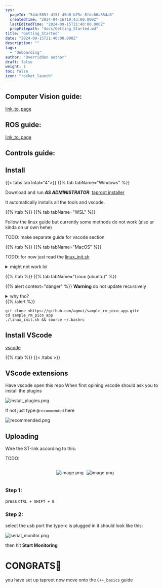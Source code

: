 ```yaml
---
sys:
  pageId: "54dc585f-d15f-45d0-b75c-8fdc66a854a8"
  createdTime: "2024-04-16T19:43:00.000Z"
  lastEditedTime: "2024-09-15T21:40:00.000Z"
  propFilepath: "docs/Getting_Started.md"
title: "Getting_Started"
date: "2024-09-15T21:40:00.000Z"
description: ""
tags:
  - "Onboarding"
author: "Overridden author"
draft: false
weight: 1
toc: false
icon: "rocket_launch"
---
```


## Computer Vision guide:

[link_to_page](86d45bc0-388b-4d26-8848-44f255f73d0e)

## ROS guide:

[link_to_page](3c76c1de-ec8f-46d6-8b0a-294005edc2d5)

## Controls guide:

## Install

{{< tabs tabTotal="4">}}
{{% tab tabName="Windows" %}}

Download and run _**AS ADMINISTRATOR**_: [taproot installer](https://github.com/Thornbots/TeachingFreshies/releases/tag/1.0)

It automatically installs all the tools and vscode.

{{% /tab %}}
{{% tab tabName="WSL" %}}

Follow the linux guide but currently some methods do not work (also ur kinda on ur own hehe)

TODO: make separate guide for vscode section

{{% /tab %}}
{{% tab tabName="MacOS" %}}

TODO: for now just read the [linux_init.sh](https://github.com/agmui/sample_rm_pico_app/blob/main/linux_init.sh)

<details>
<summary>might not work lol</summary>

`brew install libusb pkg-config`

Next install: [vscode](https://code.visualstudio.com/Download)

</details>

{{% /tab %}}
{{% tab tabName="Linux (ubuntu)" %}}

{{% alert context="danger" %}}
**Warning** do not update recursively
<details>
<summary>why tho?</summary>
There are some submodules that may go on for a while (like tinyusb) and I highly
recommend you don't need to get them.
If you want to see what submodules I update just look in `linux_init.sh`
</details>
{{% /alert %}}

```shell
git clone <https://github.com/agmui/sample_rm_pico_app.git>
cd sample_rm_pico_app
./linux_init.sh && source ~/.bashrc
```

## Install VScode

[vscode](https://code.visualstudio.com/Download)

{{% /tab %}}
{{< /tabs >}}

## VScode extensions

Have vscode open this repo
When first opining vscode should ask you to install the plugins

![install_plugins.png](https://prod-files-secure.s3.us-west-2.amazonaws.com/d518164a-d88e-44d1-a4ee-3adb3bd8bce0/89bd30f0-1825-4e77-867b-0a41ce370880/install_plugins.png?X-Amz-Algorithm=AWS4-HMAC-SHA256&X-Amz-Content-Sha256=UNSIGNED-PAYLOAD&X-Amz-Credential=ASIAZI2LB466Z7L2GOES%2F20250424%2Fus-west-2%2Fs3%2Faws4_request&X-Amz-Date=20250424T110731Z&X-Amz-Expires=3600&X-Amz-Security-Token=IQoJb3JpZ2luX2VjEHsaCXVzLXdlc3QtMiJIMEYCIQCTRXOb8e%2FehO9J1xe4Vfjdvtw9lSy9b%2BvLsrSY00lbfgIhAJppU%2BERJmK6490PALpPMnDJIVfL3wmI0jANGKpyuJfhKv8DCBMQABoMNjM3NDIzMTgzODA1Igw%2B8uj0D4fZ6d6%2FF20q3ANZaGII%2BNonXZGUUdmg8QnHNXe6WFk8IUygZMag7e65QUwD9ainyBH6mvcDlUF%2FXWYQgP1xP1ACLfFAfOPWZa0ebCxnYeUVuCTcd4THBXuBL7mrSYIMRbTurRyebeVj%2Fh03%2FEeFa5vEQMQCW364G6zkBWC%2FFV%2FDCqv6hl8qqTkyvGyU%2F7eqFtJ3up2ORJSpyalIx71oWq9RfjRE%2F%2Fz18WXEOAXb335NZe8AUKqVR5gWwrBLqJ%2F%2B%2Bci5ZpFufyejeGXGroSvEFkqPQzgKqjJXykQeaaPEjiAp4Mb4MFGkAvHahcDvW2ob6reG7FjPJVTinm8RYgnwPRNAm3ImkD0k6DSDlGrr1sv%2FZOV9EUqhIvsC2qfFGy3W1%2FoF1tSyHRhwQXoGQHdRm3hJ1iyZSca56DMIzuw1OLM3Q3CfTDQ2NgaxCsk%2Bw8pPdM3IHLmNNW0yHvaf%2FMQ0Ta7trnE6mgfyTE97gimuntAvUk0ZbSz9yJl26UBW5FkZNvKDr0Z%2BhyCsHnGg%2FK25xT5HXj4umwLoyI99C70ug6%2BXunPx7bRkazRiRIxMAKl3ZeFEHc8AFWAoqeCMfSew4J5NWQNiRvFt12hejhk%2FHDPfRByvnC0AsUeAgkakpRXx201kM3bTzDPoKjABjqkAQjYZKr1qNSQMrEU6aUxxmiHH1z1w0XK%2F38wds8C7rd9fWEZEZldNRnoiBKd52svXJ7J2M2O%2BBjd1Vai9GBzaUopTvDN98kY4xYFxQR6jztZOck3YMu%2Fryd%2BPQHGuviqQkvUHnUaatPCV8DIyN4cmyqje9puxmyfCpF0VOrmgA8AS%2BUpXtY7QagnJvVgaH1RmxPlLjXYA59ruO1JvdOLl56Q7l6q&X-Amz-Signature=04533a31977bd02c9575d7442bd90fb0310ce698d727b2d9917cc73fd9b1bced&X-Amz-SignedHeaders=host&x-id=GetObject)

If not just type `@recommended` here  

![recommended.png](https://prod-files-secure.s3.us-west-2.amazonaws.com/d518164a-d88e-44d1-a4ee-3adb3bd8bce0/61e661e9-5d85-4dfc-be0d-8d2097a5e793/recommended.png?X-Amz-Algorithm=AWS4-HMAC-SHA256&X-Amz-Content-Sha256=UNSIGNED-PAYLOAD&X-Amz-Credential=ASIAZI2LB466Z7L2GOES%2F20250424%2Fus-west-2%2Fs3%2Faws4_request&X-Amz-Date=20250424T110731Z&X-Amz-Expires=3600&X-Amz-Security-Token=IQoJb3JpZ2luX2VjEHsaCXVzLXdlc3QtMiJIMEYCIQCTRXOb8e%2FehO9J1xe4Vfjdvtw9lSy9b%2BvLsrSY00lbfgIhAJppU%2BERJmK6490PALpPMnDJIVfL3wmI0jANGKpyuJfhKv8DCBMQABoMNjM3NDIzMTgzODA1Igw%2B8uj0D4fZ6d6%2FF20q3ANZaGII%2BNonXZGUUdmg8QnHNXe6WFk8IUygZMag7e65QUwD9ainyBH6mvcDlUF%2FXWYQgP1xP1ACLfFAfOPWZa0ebCxnYeUVuCTcd4THBXuBL7mrSYIMRbTurRyebeVj%2Fh03%2FEeFa5vEQMQCW364G6zkBWC%2FFV%2FDCqv6hl8qqTkyvGyU%2F7eqFtJ3up2ORJSpyalIx71oWq9RfjRE%2F%2Fz18WXEOAXb335NZe8AUKqVR5gWwrBLqJ%2F%2B%2Bci5ZpFufyejeGXGroSvEFkqPQzgKqjJXykQeaaPEjiAp4Mb4MFGkAvHahcDvW2ob6reG7FjPJVTinm8RYgnwPRNAm3ImkD0k6DSDlGrr1sv%2FZOV9EUqhIvsC2qfFGy3W1%2FoF1tSyHRhwQXoGQHdRm3hJ1iyZSca56DMIzuw1OLM3Q3CfTDQ2NgaxCsk%2Bw8pPdM3IHLmNNW0yHvaf%2FMQ0Ta7trnE6mgfyTE97gimuntAvUk0ZbSz9yJl26UBW5FkZNvKDr0Z%2BhyCsHnGg%2FK25xT5HXj4umwLoyI99C70ug6%2BXunPx7bRkazRiRIxMAKl3ZeFEHc8AFWAoqeCMfSew4J5NWQNiRvFt12hejhk%2FHDPfRByvnC0AsUeAgkakpRXx201kM3bTzDPoKjABjqkAQjYZKr1qNSQMrEU6aUxxmiHH1z1w0XK%2F38wds8C7rd9fWEZEZldNRnoiBKd52svXJ7J2M2O%2BBjd1Vai9GBzaUopTvDN98kY4xYFxQR6jztZOck3YMu%2Fryd%2BPQHGuviqQkvUHnUaatPCV8DIyN4cmyqje9puxmyfCpF0VOrmgA8AS%2BUpXtY7QagnJvVgaH1RmxPlLjXYA59ruO1JvdOLl56Q7l6q&X-Amz-Signature=6f486331a5517e041d0cc15a0a31430fdb506152c4160644fb771a05ee3ac941&X-Amz-SignedHeaders=host&x-id=GetObject)

## Uploading

Wire the ST-link according to this:

TODO:

<div style="display: flex;flex-direction: row; column-gap:10px; max-width: 630px;justify-content: center;">
<div>

![image.png](https://prod-files-secure.s3.us-west-2.amazonaws.com/d518164a-d88e-44d1-a4ee-3adb3bd8bce0/210ecb78-1116-4d7b-b9b7-2292f66fa2c2/image.png?X-Amz-Algorithm=AWS4-HMAC-SHA256&X-Amz-Content-Sha256=UNSIGNED-PAYLOAD&X-Amz-Credential=ASIAZI2LB4663A6M37JI%2F20250424%2Fus-west-2%2Fs3%2Faws4_request&X-Amz-Date=20250424T110734Z&X-Amz-Expires=3600&X-Amz-Security-Token=IQoJb3JpZ2luX2VjEHsaCXVzLXdlc3QtMiJIMEYCIQDyBJrma9AFiu3MKrtFVmvzgqxECFT8AnDkLc%2FKE0N%2FowIhAMG2%2BLq2E1WwKXLu6M4U%2BY%2BTJv%2FTLYMcMPNu4TWpQrffKv8DCBMQABoMNjM3NDIzMTgzODA1IgyQzL0PSLH82uyyzTAq3APMmQ0saRs1MYAEVy1MtBPaHJpxgzUNt7qxQ8w9kd73ilxWRi48E5i97Y7L%2FfBBGj4l12Irou04rDIzpS4cj7WzcSNWRCPonSbsHD1gawJGWcF50wkT%2BNSwTOFtKF1MAv3iVBxPmVcIyp80Ua3xpLtmKV3%2FD2U0LOGLBplT3o4cZs0GFzehX9zBGmFUhU9ZDCHW3kU6XddlqkSUV7fMEpED7udRTQtKb8auYve2pyhAfssJUhIBg9bcf4SOVjYaDSA3wNb3jgQ2UFZWg02L8uY6vspGGnVqgZfT2CynDD3Uw28gCXWy7%2FxzLbxfmJ2pWpEis8Xco%2BV5cnGCLhHtBJu3bAChNYvP%2BTEQrJ%2FVicskqyI0DSCoNDlItzRexkhAZU9QJf0Oo2v58UtL0hErxjrSOKJNnXc2ZpwcSwx39U3aQPZanGKDJ71FBJ968GsnmoH2yE2E0KkWEZpfO8raAZxpYyutcS%2FN9P%2BRapB327ijQRNkTysGzs%2FWcmdKlPeNMXYXg9wJO6jkJpkXyRMD9j2o7ul0hbpW9J67nhn0J8mObyQLHhEvkSfxQIygyExPeTWgHmfKF4rOMCDiEK88B0by9TrYw%2BGks3ilHkWdY0RDUe2xm27PIS4f2RCL2DCCoKjABjqkAffEmk23QzfJBTXSExZUqF%2BHe72yteoZrmsN%2Bl3FUn2JfjvZcOP%2Bpmd9n7vvvnMeTKBKOtJZNtda%2BgFvX4%2FUii2CWf7AYWOzQauEcB4HX7ADI0g7Xh7M0P7dH7cR9HnEMxaubd7q88eQ4X74HwzzxU81SaMG2eWpsU7ItEEtQ%2BOeKqdwMuYbc332xs%2FHcTZMA2B9DRkyZUG728E3EmtCV1ldgDT6&X-Amz-Signature=d6bf1c583f94aa0a8a3bfae4dfe6241ddd700ea9f5d2b1e109e2ebfc72282220&X-Amz-SignedHeaders=host&x-id=GetObject)

</div>
<div>

![image.png](https://prod-files-secure.s3.us-west-2.amazonaws.com/d518164a-d88e-44d1-a4ee-3adb3bd8bce0/33a0fd0f-8ca6-4a86-8e09-26e95ded1fff/image.png?X-Amz-Algorithm=AWS4-HMAC-SHA256&X-Amz-Content-Sha256=UNSIGNED-PAYLOAD&X-Amz-Credential=ASIAZI2LB466WJKJPWFX%2F20250424%2Fus-west-2%2Fs3%2Faws4_request&X-Amz-Date=20250424T110734Z&X-Amz-Expires=3600&X-Amz-Security-Token=IQoJb3JpZ2luX2VjEHsaCXVzLXdlc3QtMiJHMEUCIBvOPhSaCp%2F%2FCKZI62V9Ht%2BAeGDqSwxbu6lgpYWtJ%2BogAiEA8c1FH05srG%2FpHUYZdbf5b9SGvnqDtsYBWJC%2B43nEa2kq%2FwMIExAAGgw2Mzc0MjMxODM4MDUiDPPJQpLHsAMIDKrGXCrcA5QsxjedseGYQWorVQkKMbzsMoa0dPkWCHZW3wina54ma%2FkLhpPJCtTQqxMHCe9RM%2BcC8pRwD5HBJ2E%2B%2FGin32n3dWLqEUeqF7kzbiKzRi53c%2B4OQXbr9WC2VANRT6Iwaleu%2Bing0A0fc%2BTEtiqxQiMDq5Hiw6RH6jwOCiX4y%2FPLM67B1rEEfnGjipONPjcB%2Bd0Q0szq3Jzi4LG8ZCGMRG8mzJ1xpEbkfh%2BOZ7j4YTy8bziFa250mtGNLnlg4jz78VmDHkTxKe8YCuDoBycm%2FS8KpkyzutxzZRh2Qv2UhUXciO2nU8oLrR3P6w3pBjt%2F5%2BbfAawvNLcefqu5EZAqbltTJSCnymrv4oseGHOOmb6TW8kXnWYOlvkcH8geubSN88b2yrIRV7Jl27R%2F%2B%2B3vwPV0WMLnvkmniWPlv%2BKSKQ4Bvb9IaNIAr5z3Xqw1UV2XCsrN%2BHRcy4fxflsprzPKdtjWfUdbRb4I376HQp7o1VSToNmsyQdTZZXlVJXKOqqRgPMZvjqBY%2F%2BRnilgdRw83ZMfiDOUAdagm1zHJM2HKRHKA0k8LjU9PbYm30Cpd6S9xTSNC%2Bmq4aMNP8kazXbgeWMernXiljfbxsZMQpn%2BZculsD3UnAVffR%2B%2Fpp5PMNOgqMAGOqUB62R2KsIMAt1Yy6119hT62KYRnpcdLZR21FiSAYWsqlLzmyI%2FXU%2BsDACHgMCBb0wmNVKmcCwZDqb7YHAxcanV2nwO99yzndR6eUNjTO8OLqF%2FzHJPorRT8j3Dr9UsPjn8HLz8%2FJrajIJFOMDv7siD3S7gRrd70ACkdnujtZE4YfXuPJZMVr8MiCGZ%2FjrIThQgFdejK7TsjLi%2Fsqp%2Fhg%2FJPEuIOqhB&X-Amz-Signature=b8d0e4add23d98440ef3750f083d759c1a690931939256e6b1b1f51785faa483&X-Amz-SignedHeaders=host&x-id=GetObject)

</div>
</div>

### Step 1:

press `CTRL + SHIFT + B`

### Step 2:

select the usb port the type-c is plugged in it should look like this:

![serial_monitor.png](https://prod-files-secure.s3.us-west-2.amazonaws.com/d518164a-d88e-44d1-a4ee-3adb3bd8bce0/f03f4774-05d4-4393-b6a0-d5efb6d315ab/serial_monitor.png?X-Amz-Algorithm=AWS4-HMAC-SHA256&X-Amz-Content-Sha256=UNSIGNED-PAYLOAD&X-Amz-Credential=ASIAZI2LB466Z7L2GOES%2F20250424%2Fus-west-2%2Fs3%2Faws4_request&X-Amz-Date=20250424T110731Z&X-Amz-Expires=3600&X-Amz-Security-Token=IQoJb3JpZ2luX2VjEHsaCXVzLXdlc3QtMiJIMEYCIQCTRXOb8e%2FehO9J1xe4Vfjdvtw9lSy9b%2BvLsrSY00lbfgIhAJppU%2BERJmK6490PALpPMnDJIVfL3wmI0jANGKpyuJfhKv8DCBMQABoMNjM3NDIzMTgzODA1Igw%2B8uj0D4fZ6d6%2FF20q3ANZaGII%2BNonXZGUUdmg8QnHNXe6WFk8IUygZMag7e65QUwD9ainyBH6mvcDlUF%2FXWYQgP1xP1ACLfFAfOPWZa0ebCxnYeUVuCTcd4THBXuBL7mrSYIMRbTurRyebeVj%2Fh03%2FEeFa5vEQMQCW364G6zkBWC%2FFV%2FDCqv6hl8qqTkyvGyU%2F7eqFtJ3up2ORJSpyalIx71oWq9RfjRE%2F%2Fz18WXEOAXb335NZe8AUKqVR5gWwrBLqJ%2F%2B%2Bci5ZpFufyejeGXGroSvEFkqPQzgKqjJXykQeaaPEjiAp4Mb4MFGkAvHahcDvW2ob6reG7FjPJVTinm8RYgnwPRNAm3ImkD0k6DSDlGrr1sv%2FZOV9EUqhIvsC2qfFGy3W1%2FoF1tSyHRhwQXoGQHdRm3hJ1iyZSca56DMIzuw1OLM3Q3CfTDQ2NgaxCsk%2Bw8pPdM3IHLmNNW0yHvaf%2FMQ0Ta7trnE6mgfyTE97gimuntAvUk0ZbSz9yJl26UBW5FkZNvKDr0Z%2BhyCsHnGg%2FK25xT5HXj4umwLoyI99C70ug6%2BXunPx7bRkazRiRIxMAKl3ZeFEHc8AFWAoqeCMfSew4J5NWQNiRvFt12hejhk%2FHDPfRByvnC0AsUeAgkakpRXx201kM3bTzDPoKjABjqkAQjYZKr1qNSQMrEU6aUxxmiHH1z1w0XK%2F38wds8C7rd9fWEZEZldNRnoiBKd52svXJ7J2M2O%2BBjd1Vai9GBzaUopTvDN98kY4xYFxQR6jztZOck3YMu%2Fryd%2BPQHGuviqQkvUHnUaatPCV8DIyN4cmyqje9puxmyfCpF0VOrmgA8AS%2BUpXtY7QagnJvVgaH1RmxPlLjXYA59ruO1JvdOLl56Q7l6q&X-Amz-Signature=b5ade4c15e725941b60530ae58f320d15768823cdcfe0225b58b5e361875ff12&X-Amz-SignedHeaders=host&x-id=GetObject)

then hit **Start Monitoring**

# CONGRATS🎉

you have set up taproot now move onto the `C++_basics` guide
